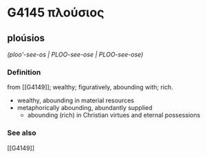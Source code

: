 # G4145 πλούσιος

## ploúsios

_(ploo'-see-os | PLOO-see-ose | PLOO-see-ose)_

### Definition

from [[G4149]]; wealthy; figuratively, abounding with; rich.

- wealthy, abounding in material resources
- metaphorically abounding, abundantly supplied
  - abounding (rich) in Christian virtues and eternal possessions

### See also

[[G4149]]

